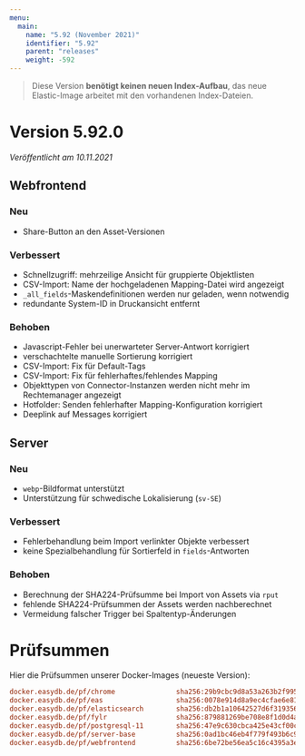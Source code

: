 ```yaml
---
menu:
  main:
    name: "5.92 (November 2021)"
    identifier: "5.92"
    parent: "releases"
    weight: -592
---
```


> Diese Version **benötigt keinen neuen Index-Aufbau**, das neue Elastic-Image arbeitet mit den vorhandenen Index-Dateien.

# Version 5.92.0

*Veröffentlicht am 10.11.2021*

## Webfrontend

### Neu

* Share-Button an den Asset-Versionen

### Verbessert

* Schnellzugriff: mehrzeilige Ansicht für gruppierte Objektlisten
* CSV-Import: Name der hochgeladenen Mapping-Datei wird angezeigt
* `_all_fields`-Maskendefinitionen werden nur geladen, wenn notwendig
* redundante System-ID in Druckansicht entfernt

### Behoben

* Javascript-Fehler bei unerwarteter Server-Antwort korrigiert
* verschachtelte manuelle Sortierung korrigiert
* CSV-Import: Fix für Default-Tags
* CSV-Import: Fix für fehlerhaftes/fehlendes Mapping
* Objekttypen von Connector-Instanzen werden nicht mehr im Rechtemanager angezeigt
* Hotfolder: Senden fehlerhafter Mapping-Konfiguration korrigiert
* Deeplink auf Messages korrigiert

## Server

### Neu

* `webp`-Bildformat unterstützt
* Unterstützung für schwedische Lokalisierung (`sv-SE`)

### Verbessert

* Fehlerbehandlung beim Import verlinkter Objekte verbessert
* keine Spezialbehandlung für Sortierfeld in `fields`-Antworten

### Behoben

* Berechnung der SHA224-Prüfsumme bei Import von Assets via `rput`
* fehlende SHA224-Prüfsummen der Assets werden nachberechnet
* Vermeidung falscher Trigger bei Spaltentyp-Änderungen

# Prüfsummen

Hier die Prüfsummen unserer Docker-Images (neueste Version): 

```ini
docker.easydb.de/pf/chrome               sha256:29b9cbc9d8a53a263b2f995588fffe323cafad67d70307f92d51c8eedda4da7a
docker.easydb.de/pf/eas                  sha256:0078e914d8a9ec4cfae6e813c61c3d746974b835bf9a154b0fda77f116b97e9e
docker.easydb.de/pf/elasticsearch        sha256:db2b1a10642527d6f319356552aa7d63e69ea086dc8b6f61a25455462acab201
docker.easydb.de/pf/fylr                 sha256:879881269be708e8f1d0d4a274ba83f21a5cd4adcc10abae098f0340a816f514
docker.easydb.de/pf/postgresql-11        sha256:47e9c630cbca425e43cf00c6a0bc17831bf152811f7f3963dcfd1ed84620f4e6
docker.easydb.de/pf/server-base          sha256:0ad1bc46eb4f779f493b6c91c2277727cc0ec0910b1e816eccae63dcdb501f9e
docker.easydb.de/pf/webfrontend          sha256:6be72be56ea5c16c4395a3e0fa6784e14ec2c4973285f98b0eaa221b1d093589
```

